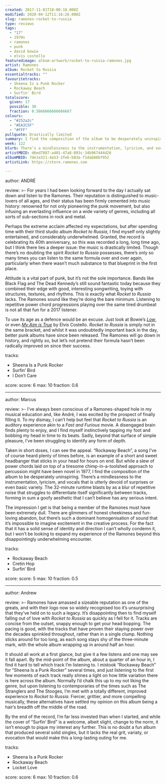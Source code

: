 ```yaml
---
created: 2017-11-01T18:00:18.000Z
modified: 2020-04-12T11:16:26.000Z
slug: ramones-rocket-to-russia
type: reviews
tags:
  - "17"
  - 1970s
  - ramones
  - punk
  - david bowie
  - elvis costello
featuredimage: album-artwork/rocket-to-russia-ramones.jpg
artist: Ramones
album: Rocket to Russia
essentialtracks: ""
favouritetracks:
  - Sheena Is a Punk Rocker
  - Rockaway Beach
  - Surfin' Bird
totalscore:
  given: 17
  possible: 30
  fraction: 0.5666666666666667
colours:
  - "#252a2c"
  - "#EA3C5F"
  - "#FFF"
pullquote: Drastically limited
summary: I find the composition of the album to be desperately uninspiring. There’s a mindlessness to the instrumentation, lyricism, and vocals that is utterly devoid of surprises or even basic variety. The 32-minute runtime blasts by as a blur of repetitive noise.
week: 122
blurb: There’s a mindlessness to the instrumentation, lyricism, and vocals that is devoid of surprises. The 32-minute runtime blasts by as a blur of repetitive noise.
artistMBID: d6ed7887-a401-47a8-893c-34b967444d26
albumMBID: 7de1e321-4a53-3feb-b83e-f1dab88bf952
artistLink: https://store.ramones.com

---
```


author: ANDRÉ

review: >-
  For years I had been looking forward to the day I actually sat down and listen to the Ramones. Their reputation is distinguished to music-lovers of all ages, and their status has been firmly cemented into music history: renowned for not only pioneering the punk movement, but also infusing an everlasting influence on a wide variety of genres, including all sorts of sub-sections in rock and metal. 
  
  Perhaps the extreme acclaim affected my expectations, but after spending time with their third studio album *Rocket to Russia*, I find myself only slightly entertained, and considerably underwhelmed. Granted, the record is celebrating its 40th anniversary, so this was recorded a long, long time ago, but I think there lies a deeper issue: the music is drastically limited. Though there’s no doubting the spirit *Rocket to Russia* possesses, there’s only so many times you can listen to the same formula over and over again, particularly when there wasn’t much substance to that blueprint in the first place. 
  
  Attitude is a vital part of punk, but it’s not the sole importance. Bands like Black Flag and The Dead Kennedy’s still sound fantastic today because they combined their edge with good, interesting songwriting, toying with structures, textures, and rhythms. This is exactly what *Rocket to Russia* lacks. The Ramones sound like they’re doing the bare minimum. Listening to repetitive power chord progressions playing over the same tired drumbeat is not all that fun for a 2017 listener. 
  
  To use its age as a defence would be an excuse. Just look at Bowie’s [*Low*](/reviews/david-bowie-low/), or even [*My Aim is True*](/reviews/elvis-costello-my-aim-is-true/) by Elvis Costello. *Rocket to Russia* is simply not in the same bracket, and whilst it was undoubtedly important back in the day, better punk albums have since been released. The Ramones will go down in history, and rightly so, but let’s not pretend their formula hasn’t been radically improved on since their success.

tracks:
  - Sheena Is a Punk Rocker
  - ­­Surfin’ Bird
  - ­­I Don’t Care

score:
  score: 6
  max: 10
  fraction: 0.6

---
author: Marcus

review: >-
  I’ve always been conscious of a Ramones-shaped hole in my musical education and, like André, I was excited by the prospect of finally filling it. To my dismay, I can’t help but feel that *Rocket to Russia* is an auditory experience akin to a *Fast and Furious* movie. A disengaged brain finds plenty to enjoy, and I find myself instinctively tapping my foot and bobbing my head in time to its beats. Sadly, beyond that surface of simple pleasure, I’ve been struggling to identify any form of depth.

  Taken in short doses, I can see the appeal. “Rockaway Beach”, a song I’ve of course heard plenty of times before, is an example of a short and sweet headbanger that sticks in your head for hours on end. But while a slew of power chords laid on top of a tiresome chimp-in-a-toolshed approach to percussion might have been novel in 1977, I find the composition of the album to be desperately uninspiring. There’s a mindlessness to the instrumentation, lyricism, and vocals that is utterly devoid of surprises or even basic variety. The 32-minute runtime blasts by as a blur of repetitive noise that struggles to differentiate itself significantly between tracks, forming in sum a goofy aesthetic that I can’t believe has any serious intent.

  The impression I get is that being a member of the Ramones must have been extremely dull. There are glimmers of honest cheekiness and fun-loving abandon, but there’s such a dominant homogenisation of sound that it’s impossible to imagine excitement in the creative process. For the fact that it has a solid sense of identity and direction I can’t wholly condemn it, but I won’t be looking to expand my experience of the Ramones beyond this disappointingly underwhelming encounter.

tracks:
  - Rockaway Beach
  - ­­Cretin Hop
  - ­­Surfin’ Bird

score:
  score: 5
  max: 10
  fraction: 0.5

---
author: Andrew

review: >-
  Ramones have amassed a sizeable reputation as one of the greats, and with their logo now so widely recognised too it’s unsurprising that they’ve held on to such a legacy. It’s disappointing then to find myself falling out of love with *Rocket to Russia* as quickly as I fell for it. Tracks are concise from the outset, snappy enough to get your head bopping. The pacing is good, with the tracks that have proven their staying power over the decades sprinkled throughout, rather than in a single clump. Nothing sticks around for too long, as each song stays shy of the three-minute mark, with the whole album wrapping up in around half an hour. 
  
  It should all work at a first glance, but give it a few listens and one may see it fall apart. By the mid-point of the album, about a quarter of an hour in, I find it hard to tell which track I’m listening to. I mistook “Rockaway Beach” for “Sheena Is a Punk Rocker” several times, and just listening to the first few moments of each track really shines a light on how little variation there is here across the album. Normally I’d chalk this up to my not liking the genre, but upon listening to contemporaries of the times such as The Stranglers and The Stooges, I’m met with a totally different, improved experience to *Rocket to Russia*. Fiercer, grittier, and more compelling musically, these alternatives have settled my opinion on this album being a hair’s breadth off the middle of the road. 
  
  By the end of the record, I’m far less invested than when I started, and while the cover of “Surfin’ Bird” is a welcome, albeit slight, change to the norm, it isn’t enough to pique my interest any further. This is no doubt a fun album that produced several solid singles, but it lacks the real grit, variaty, or evocation that would make this a long-lasting outing for me.

tracks:
  - Sheena Is a Punk Rocker
  - ­­Rockaway Beach
  - ­­Locket Love

score:
  score: 6
  max: 10
  fraction: 0.6
